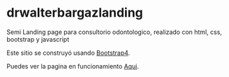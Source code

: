 # drwalterbargazlanding
Semi Landing page para consultorio odontologico, realizado con html, css, bootstrap y javascript

Este sitio se construyó usando [Bootstrap4](https://getbootstrap.com/).

Puedes ver la pagina en funcionamiento [Aqui](http://www.drwalterbargaz.com.ar/).
